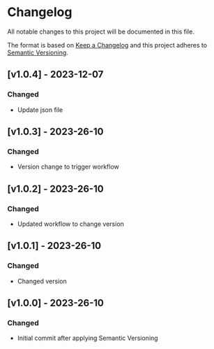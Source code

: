 # Changelog

All notable changes to this project will be documented in this file.

The format is based on [Keep a Changelog](https://keepachangelog.com/en/1.0.0/)
and this project adheres to [Semantic Versioning](https://semver.org/spec/v2.0.0.html).

## [v1.0.4] - 2023-12-07

### Changed
- Update json file 

## [v1.0.3] - 2023-26-10

### Changed
- Version change to trigger workflow 

## [v1.0.2] - 2023-26-10

### Changed
- Updated workflow to change version 

## [v1.0.1] - 2023-26-10

### Changed
- Changed version 

## [v1.0.0] - 2023-26-10

### Changed
- Initial commit after applying Semantic Versioning


